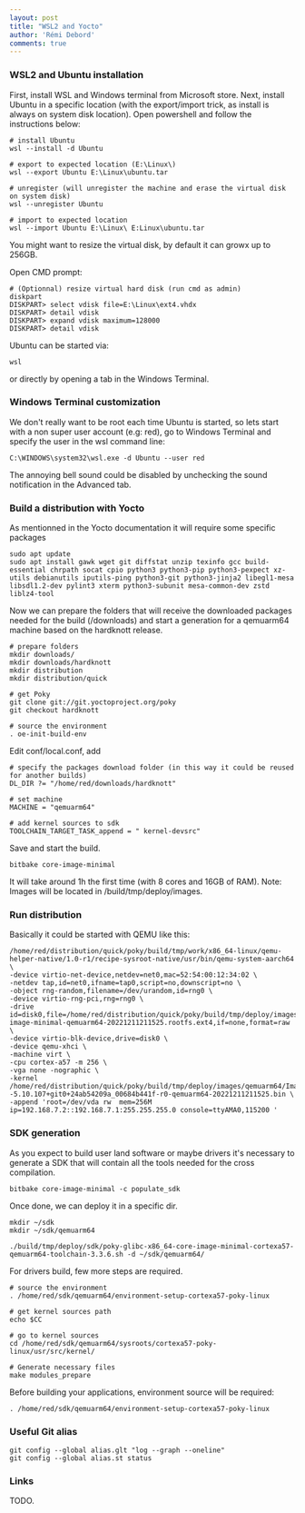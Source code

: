 ```yaml
---
layout: post
title: "WSL2 and Yocto"
author: 'Rémi Debord'
comments: true
---
```


### WSL2 and Ubuntu installation

First, install WSL and Windows terminal from Microsoft store.
Next, install Ubuntu in a specific location (with the export/import trick, as install is always on system disk location).
Open powershell and follow the instructions below:
```
# install Ubuntu
wsl --install -d Ubuntu

# export to expected location (E:\Linux\)
wsl --export Ubuntu E:\Linux\ubuntu.tar

# unregister (will unregister the machine and erase the virtual disk on system disk)
wsl --unregister Ubuntu

# import to expected location
wsl --import Ubuntu E:\Linux\ E:Linux\ubuntu.tar
```
You might want to resize the virtual disk, by default it can growx up to 256GB.

Open CMD prompt:
```
# (Optionnal) resize virtual hard disk (run cmd as admin)
diskpart
DISKPART> select vdisk file=E:\Linux\ext4.vhdx
DISKPART> detail vdisk
DISKPART> expand vdisk maximum=128000
DISKPART> detail vdisk
```
Ubuntu can be started via:
```
wsl
```
or directly by opening a tab in the Windows Terminal.

### Windows Terminal customization

We don't really want to be root each time Ubuntu is started, so lets start with a non super user account (e.g: red), go to Windows Terminal and specify the user in the wsl command line:
```
C:\WINDOWS\system32\wsl.exe -d Ubuntu --user red
``` 
The annoying bell sound could be disabled by unchecking the sound notification in the Advanced tab.

### Build a distribution with Yocto

As mentionned in the Yocto documentation it will require some specific packages
```
sudo apt update
sudo apt install gawk wget git diffstat unzip texinfo gcc build-essential chrpath socat cpio python3 python3-pip python3-pexpect xz-utils debianutils iputils-ping python3-git python3-jinja2 libegl1-mesa libsdl1.2-dev pylint3 xterm python3-subunit mesa-common-dev zstd liblz4-tool
```
Now we can prepare the folders that will receive the downloaded packages needed for the build (/downloads) and start a generation for a qemuarm64 machine based on the hardknott release.
```
# prepare folders
mkdir downloads/
mkdir downloads/hardknott
mkdir distribution
mkdir distribution/quick

# get Poky
git clone git://git.yoctoproject.org/poky
git checkout hardknott

# source the environment
. oe-init-build-env
```
Edit conf/local.conf, add
```
# specify the packages download folder (in this way it could be reused for another builds)
DL_DIR ?= "/home/red/downloads/hardknott"

# set machine
MACHINE = "qemuarm64"

# add kernel sources to sdk
TOOLCHAIN_TARGET_TASK_append = " kernel-devsrc" 
```
Save and start the build.
```
bitbake core-image-minimal
```
It will take around 1h the first time (with 8 cores and 16GB of RAM).
Note: Images will be located in /build/tmp/deploy/images.

### Run distribution

Basically it could be started with QEMU like this:
```
/home/red/distribution/quick/poky/build/tmp/work/x86_64-linux/qemu-helper-native/1.0-r1/recipe-sysroot-native/usr/bin/qemu-system-aarch64 \
-device virtio-net-device,netdev=net0,mac=52:54:00:12:34:02 \
-netdev tap,id=net0,ifname=tap0,script=no,downscript=no \
-object rng-random,filename=/dev/urandom,id=rng0 \
-device virtio-rng-pci,rng=rng0 \
-drive id=disk0,file=/home/red/distribution/quick/poky/build/tmp/deploy/images/qemuarm64/core-image-minimal-qemuarm64-20221211211525.rootfs.ext4,if=none,format=raw \
-device virtio-blk-device,drive=disk0 \
-device qemu-xhci \
-machine virt \
-cpu cortex-a57 -m 256 \
-vga none -nographic \
-kernel /home/red/distribution/quick/poky/build/tmp/deploy/images/qemuarm64/Image--5.10.107+git0+24ab54209a_00684b441f-r0-qemuarm64-20221211211525.bin \
-append 'root=/dev/vda rw  mem=256M ip=192.168.7.2::192.168.7.1:255.255.255.0 console=ttyAMA0,115200 '
```

### SDK generation

As you expect to build user land software or maybe drivers it's necessary to generate a SDK that will contain all the tools needed for the cross compilation.
```
bitbake core-image-minimal -c populate_sdk
```
Once done, we can deploy it in a specific dir.
```
mkdir ~/sdk
mkdir ~/sdk/qemuarm64

./build/tmp/deploy/sdk/poky-glibc-x86_64-core-image-minimal-cortexa57-qemuarm64-toolchain-3.3.6.sh -d ~/sdk/qemuarm64/
```
For drivers build, few more steps are required.
```
# source the environment
. /home/red/sdk/qemuarm64/environment-setup-cortexa57-poky-linux

# get kernel sources path
echo $CC

# go to kernel sources
cd /home/red/sdk/qemuarm64/sysroots/cortexa57-poky-linux/usr/src/kernel/

# Generate necessary files
make modules_prepare
```
Before building your applications, environment source will be required:
```
. /home/red/sdk/qemuarm64/environment-setup-cortexa57-poky-linux
```
### Useful Git alias
```
git config --global alias.glt "log --graph --oneline"
git config --global alias.st status
```
### Links
TODO.